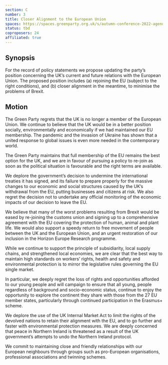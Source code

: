 ```yaml
---
section: C
number: 3
title: Closer Alignment to the European Union
spaces: https://spaces.greenparty.org.uk/s/autumn-conference-2022-agenda-forum/?contentId=99034
status: tbd
coproposers: 24
affiliated: true
---
```

## Synopsis
For the record of policy statements we propose updating the party’s position concerning the UK’s current and future relations with the European Union. The proposed position includes (a) rejoining the EU (subject to the right conditions), and (b) closer alignment in the meantime, to minimise the problems of Brexit.

## Motion
The Green Party regrets that the UK is no longer a member of the European Union. We continue to believe that the UK would be in a better position socially, environmentally and economically if we had maintained our EU membership. The pandemic and the invasion of Ukraine has shown that a united response to global issues is even more needed in the contemporary world.

The Green Party maintains that full membership of the EU remains the best option for the UK, and we are in favour of pursuing a policy to re-join as soon as the political situation is favourable and the right terms are available.

We deplore the government’s decision to undermine the international treaties it has signed, and its failure to prepare properly for the massive changes to our economic and social structures caused by the UK’s withdrawal from the EU, putting businesses and citizens at risk. We also regret the decision not to undertake any official monitoring of the economic impacts of our decision to leave the EU.

We believe that many of the worst problems resulting from Brexit would be eased by re-joining the customs union and signing up to a comprehensive agreement with the EU covering the protection of human, animal and plant life. We would also support a speedy return to free movement of people between the UK and the European Union, and an urgent restoration of our inclusion in the Horizon Europe Research programme.

While we continue to support the principle of subsidiarity, local supply chains, and strengthened local economies, we are clear that the best way to maintain high standards on workers’ rights, health and safety and environmental protection is to mirror the legislative rules governing the EU single market.

In particular, we deeply regret the loss of rights and opportunities afforded to our young people and will campaign to ensure that all young, people regardless of background and socio-economic status, continue to enjoy the opportunity to explore the continent they share with those from the 27 EU member states, particularly through continued participation in the Erasmus+ scheme.

We deplore the use of the UK Internal Market Act to limit the rights of the devolved nations to retain their alignment with the EU, and to go further and faster with environmental protection measures. We are deeply concerned that peace in Northern Ireland is threatened as a result of the UK government’s attempts to undo the Northern Ireland protocol.

We commit to maintaining close and friendly relationships with our European neighbours through groups such as pro-European organisations, professional associations and twinning schemes.

